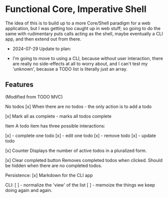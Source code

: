 # Functional Core, Imperative Shell
The idea of this is to build up to a more Core/Shell paradigm for a web
application, but I was getting too caught up in web stuff; so going to do the
same with rudimentary puts calls acting as the shell, maybe eventually a CLI
app, and then extend out from there.

* 2024-07-29 Update to plan:
- I'm going to move to using a CLI, because without user interaction, there are really no side-effects at all to worry about, and I can't test my 'unknown', because a TODO list is literally just an array.

## Features
(Modified from TODO MVC)

No todos
[x] When there are no todos - the only action is to add a todo

[x] Mark all as complete - marks all todos complete

Item
A todo item has three possible interactions:

[x] - complete one todo
[x] - edit one todo
[x] - remove todo
[x] - update todo

[x] Counter
Displays the number of active todos in a pluralized form.

[x] Clear completed button
Removes completed todos when clicked. Should be hidden when there are no completed todos.

Persistence:
[x] Markdown for the CLI app

CLI:
[ ] - normalize the 'view' of the list
[ ] - memoize the things we keep doing again and again.
